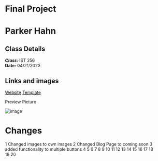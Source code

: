# Final Project

# Parker Hahn

## Class Details
***Class:*** IST 256  
**Date:** 04/21/2023

## Links and images

[Website]()
[Template](https://www.free-css.com/free-css-templates/page286/deni)

Preview Picture

![image]()

# Changes
1 Changed images to own images
2 Changed Blog Page to coming soon
3 added functionality to multiple buttons
4
5
6
7
8
9
10
11
12
13
14
15
16
17
18
19
20
